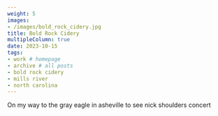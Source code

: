 ```yaml
---
weight: 5
images:
- /images/bold_rock_cidery.jpg
title: Bold Rock Cidery
multipleColumn: true
date: 2023-10-15
tags:
- work # homepage
- archive # all posts
- bold rock cidery
- mills river
- north carolina
---
```


On my way to the gray eagle in asheville to see nick shoulders concert
